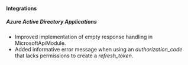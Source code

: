 
#### Integrations
##### Azure Active Directory Applications
- Improved implementation of empty response handling in MicrosoftApiModule.
- Added informative error message when using an *authorization_code* that lacks permissions to create a *refresh_token*. 
